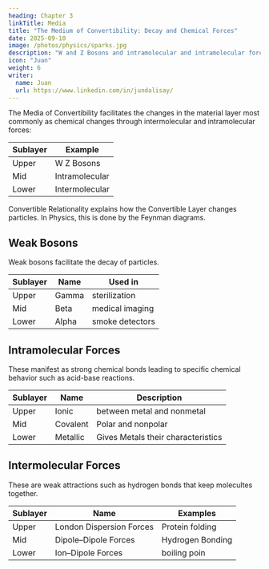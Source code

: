 ```yaml
---
heading: Chapter 3
linkTitle: Media
title: "The Medium of Convertibility: Decay and Chemical Forces"
date: 2025-09-10
image: /photos/physics/sparks.jpg 
description: "W and Z Bosons and intramolecular and intramolecular forces are the media for the convertible layer"
icon: "Juan"
weight: 6
writer:
  name: Juan
  url: https://www.linkedin.com/in/jundalisay/
---
```




The Media of Convertibility facilitates the changes in the material layer most commonly as chemical changes through intermolecular and intramolecular forces:


Sublayer | Example
--- | ---
Upper | W Z Bosons
Mid | Intramolecular 
Lower | Intermolecular


Convertible Relationality explains how the Convertible Layer changes particles. In Physics, this is done by the Feynman diagrams. 


## Weak Bosons

Weak bosons facilitate the decay of particles. 

Sublayer | Name | Used in 
--- | --- | ---
Upper | Gamma | sterilization  
Mid | Beta | medical imaging
Lower | Alpha | smoke detectors


## Intramolecular Forces

These manifest as strong chemical bonds leading to specific chemical behavior such as acid-base reactions.

Sublayer | Name | Description
--- | --- | --- 
Upper | Ionic | between metal and nonmetal
Mid | Covalent | Polar and nonpolar
Lower | Metallic | Gives Metals their characteristics


## Intermolecular Forces

These are weak attractions such as hydrogen bonds that keep molecultes together.

Sublayer | Name | Examples
--- | --- | ---
Upper | London Dispersion Forces | Protein folding
Mid | Dipole–Dipole Forces | Hydrogen Bonding 
Lower | Ion–Dipole Forces | boiling poin

